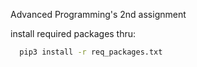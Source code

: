 Advanced Programming's 2nd assignment


install required packages thru:
```bash
  pip3 install -r req_packages.txt
```